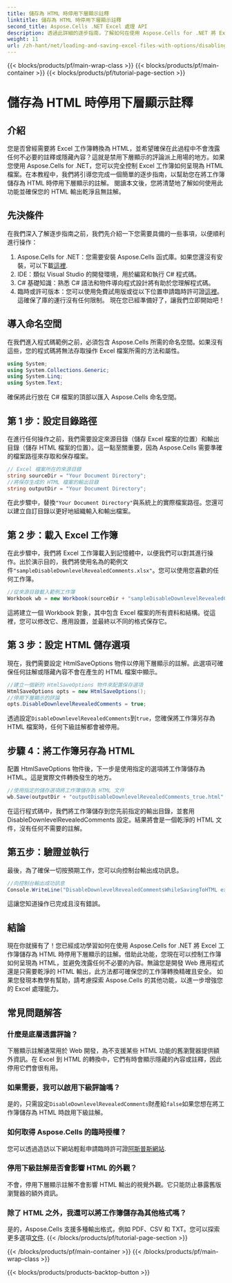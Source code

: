 ```yaml
---
title: 儲存為 HTML 時停用下層顯示註釋
linktitle: 儲存為 HTML 時停用下層顯示註釋
second_title: Aspose.Cells .NET Excel 處理 API
description: 透過此詳細的逐步指南，了解如何在使用 Aspose.Cells for .NET 將 Excel 工作簿儲存為 HTML 時停用下層顯示的註解。
weight: 11
url: /zh-hant/net/loading-and-saving-excel-files-with-options/disabling-downlevel-revealed-comments/
---
```


{{< blocks/products/pf/main-wrap-class >}}
{{< blocks/products/pf/main-container >}}
{{< blocks/products/pf/tutorial-page-section >}}

# 儲存為 HTML 時停用下層顯示註釋

## 介紹
您是否曾經需要將 Excel 工作簿轉換為 HTML，並希望確保在此過程中不會洩露任何不必要的註釋或隱藏內容？這就是禁用下層顯示的評論派上用場的地方。如果您使用 Aspose.Cells for .NET，您可以完全控制 Excel 工作簿如何呈現為 HTML 檔案。在本教程中，我們將引導您完成一個簡單的逐步指南，以幫助您在將工作簿儲存為 HTML 時停用下層顯示的註解。 
閱讀本文後，您將清楚地了解如何使用此功能並確保您的 HTML 輸出乾淨且無註解。
## 先決條件
在我們深入了解逐步指南之前，我們先介紹一下您需要具備的一些事項，以便順利進行操作：
1. Aspose.Cells for .NET：您需要安裝 Aspose.Cells 函式庫。如果您還沒有安裝，可以下載[這裡](https://releases.aspose.com/cells/net/).
2. IDE：類似 Visual Studio 的開發環境，用於編寫和執行 C# 程式碼。
3. C# 基礎知識：熟悉 C# 語法和物件導向程式設計將有助於您理解程式碼。
4. 臨時或許可版本：您可以使用免費試用版或從以下位置申請臨時許可證[這裡](https://purchase.aspose.com/temporary-license/)。這確保了庫的運行沒有任何限制。
現在您已經準備好了，讓我們立即開始吧！
## 導入命名空間
在我們進入程式碼範例之前，必須包含 Aspose.Cells 所需的命名空間。如果沒有這些，您的程式碼將無法存取操作 Excel 檔案所需的方法和屬性。
```csharp
using System;
using System.Collections.Generic;
using System.Linq;
using System.Text;
```
確保將此行放在 C# 檔案的頂部以匯入 Aspose.Cells 命名空間。
## 第 1 步：設定目錄路徑
在進行任何操作之前，我們需要設定來源目錄（儲存 Excel 檔案的位置）和輸出目錄（儲存 HTML 檔案的位置）。這一點至關重要，因為 Aspose.Cells 需要準確的檔案路徑來存取和保存檔案。
```csharp
// Excel 檔案所在的來源目錄
string sourceDir = "Your Document Directory";
//將保存生成的 HTML 檔案的輸出目錄
string outputDir = "Your Document Directory";
```
在此步驟中，替換`"Your Document Directory"`與系統上的實際檔案路徑。您還可以建立自訂目錄以更好地組織輸入和輸出檔案。
## 第 2 步：載入 Excel 工作簿
在此步驟中，我們將 Excel 工作簿載入到記憶體中，以便我們可以對其進行操作。出於演示目的，我們將使用名為的範例文件`"sampleDisableDownlevelRevealedComments.xlsx"`。您可以使用您喜歡的任何工作簿。
```csharp
//從來源目錄載入範例工作簿
Workbook wb = new Workbook(sourceDir + "sampleDisableDownlevelRevealedComments.xlsx");
```
這將建立一個 Workbook 對象，其中包含 Excel 檔案的所有資料和結構。從這裡，您可以修改它、應用設置，並最終以不同的格式保存它。
## 第 3 步：設定 HTML 儲存選項
現在，我們需要設定 HtmlSaveOptions 物件以停用下層顯示的註解。此選項可確保任何註解或隱藏內容不會在產生的 HTML 檔案中顯示。
```csharp
//建立一個新的 HtmlSaveOptions 物件來配置保存選項
HtmlSaveOptions opts = new HtmlSaveOptions();
//停用下層顯示的評論
opts.DisableDownlevelRevealedComments = true;
```
透過設定`DisableDownlevelRevealedComments`到`true`，您確保將工作簿另存為 HTML 檔案時，任何下級註解都會被停用。
## 步驟 4：將工作簿另存為 HTML
配置 HtmlSaveOptions 物件後，下一步是使用指定的選項將工作簿儲存為 HTML。這是實際文件轉換發生的地方。
```csharp
//使用指定的儲存選項將工作簿儲存為 HTML 文件
wb.Save(outputDir + "outputDisableDownlevelRevealedComments_true.html", opts);
```
在這行程式碼中，我們將工作簿儲存到您先前指定的輸出目錄，並套用DisableDownlevelRevealedComments 設定。結果將會是一個乾淨的 HTML 文件，沒有任何不需要的註解。
## 第五步：驗證並執行
最後，為了確保一切按預期工作，您可以向控制台輸出成功訊息。
```csharp
//向控制台輸出成功訊息
Console.WriteLine("DisableDownlevelRevealedCommentsWhileSavingToHTML executed successfully.");
```
這讓您知道操作已完成且沒有錯誤。
## 結論
現在你就擁有了！您已經成功學習如何在使用 Aspose.Cells for .NET 將 Excel 工作簿儲存為 HTML 時停用下層顯示的註解。借助此功能，您現在可以控制工作簿如何呈現為 HTML，並避免洩露任何不必要的內容。無論您是開發 Web 應用程式還是只需要乾淨的 HTML 輸出，此方法都可確保您的工作簿轉換精確且安全。
如果您發現本教學有幫助，請考慮探索 Aspose.Cells 的其他功能，以進一步增強您的 Excel 處理能力。
## 常見問題解答
### 什麼是底層透露評論？
下層顯示註解通常用於 Web 開發，為不支援某些 HTML 功能的舊瀏覽器提供額外資訊。在 Excel 到 HTML 的轉換中，它們有時會顯示隱藏的內容或註釋，因此停用它們會很有用。
### 如果需要，我可以啟用下級評論嗎？
是的，只需設定`DisableDownlevelRevealedComments`財產給`false`如果您想在將工作簿儲存為 HTML 時啟用下級註解。
### 如何取得 Aspose.Cells 的臨時授權？
您可以透過造訪以下網站輕鬆申請臨時許可證[阿斯普斯網站](https://purchase.aspose.com/temporary-license/).
### 停用下級註解是否會影響 HTML 的外觀？
不會，停用下層顯示註解不會影響 HTML 輸出的視覺外觀。它只能防止暴露舊版瀏覽器的額外資訊。
### 除了 HTML 之外，我還可以將工作簿儲存為其他格式嗎？
是的，Aspose.Cells 支援多種輸出格式，例如 PDF、CSV 和 TXT。您可以探索更多選項[文件](https://reference.aspose.com/cells/net/).
{{< /blocks/products/pf/tutorial-page-section >}}

{{< /blocks/products/pf/main-container >}}
{{< /blocks/products/pf/main-wrap-class >}}

{{< blocks/products/products-backtop-button >}}
